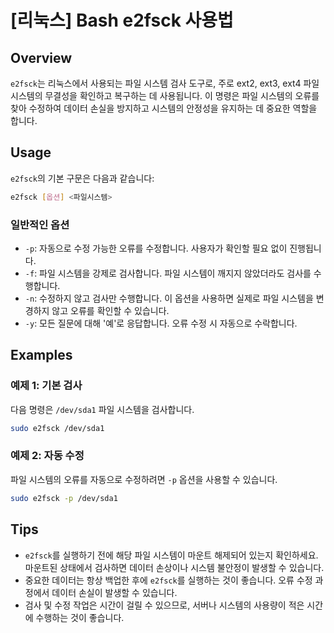 # [리눅스] Bash e2fsck 사용법

## Overview
`e2fsck`는 리눅스에서 사용되는 파일 시스템 검사 도구로, 주로 ext2, ext3, ext4 파일 시스템의 무결성을 확인하고 복구하는 데 사용됩니다. 이 명령은 파일 시스템의 오류를 찾아 수정하여 데이터 손실을 방지하고 시스템의 안정성을 유지하는 데 중요한 역할을 합니다.

## Usage
`e2fsck`의 기본 구문은 다음과 같습니다:

```bash
e2fsck [옵션] <파일시스템>
```

### 일반적인 옵션
- `-p`: 자동으로 수정 가능한 오류를 수정합니다. 사용자가 확인할 필요 없이 진행됩니다.
- `-f`: 파일 시스템을 강제로 검사합니다. 파일 시스템이 깨지지 않았더라도 검사를 수행합니다.
- `-n`: 수정하지 않고 검사만 수행합니다. 이 옵션을 사용하면 실제로 파일 시스템을 변경하지 않고 오류를 확인할 수 있습니다.
- `-y`: 모든 질문에 대해 '예'로 응답합니다. 오류 수정 시 자동으로 수락합니다.

## Examples
### 예제 1: 기본 검사
다음 명령은 `/dev/sda1` 파일 시스템을 검사합니다.

```bash
sudo e2fsck /dev/sda1
```

### 예제 2: 자동 수정
파일 시스템의 오류를 자동으로 수정하려면 `-p` 옵션을 사용할 수 있습니다.

```bash
sudo e2fsck -p /dev/sda1
```

## Tips
- `e2fsck`를 실행하기 전에 해당 파일 시스템이 마운트 해제되어 있는지 확인하세요. 마운트된 상태에서 검사하면 데이터 손상이나 시스템 불안정이 발생할 수 있습니다.
- 중요한 데이터는 항상 백업한 후에 `e2fsck`를 실행하는 것이 좋습니다. 오류 수정 과정에서 데이터 손실이 발생할 수 있습니다.
- 검사 및 수정 작업은 시간이 걸릴 수 있으므로, 서버나 시스템의 사용량이 적은 시간에 수행하는 것이 좋습니다.